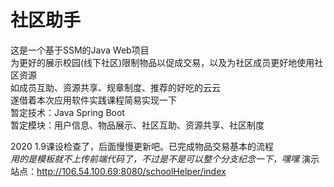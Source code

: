 # 社区助手
这是一个基于SSM的Java Web项目  
为更好的展示校园(线下社区)限制物品以促成交易，以及为社区成员更好地使用社区资源  
如成员互助、资源共享、规章制度、推荐的好吃的云云  
遂借着本次应用软件实践课程简易实现一下  
暂定技术：Java Spring Boot  
暂定模块：用户信息、物品展示、社区互助、资源共享、社区制度  

2020 1.9课设检查了，后面慢慢更新吧。已完成物品交易基本的流程  
 *用的是模板就不上传前端代码了，不过是不是可以整个分支纪念一下，嘿嘿*
演示站点：http://106.54.100.69:8080/schoolHelper/index
